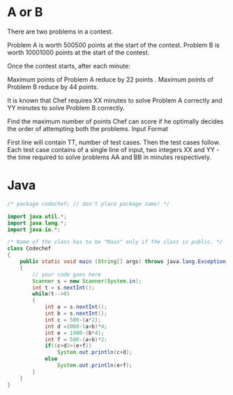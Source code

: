 # A or B

There are two problems in a contest.

Problem A is worth 500500 points at the start of the contest.
Problem B is worth 10001000 points at the start of the contest.

Once the contest starts, after each minute:

Maximum points of Problem A reduce by 22 points .
Maximum points of Problem B reduce by 44 points.

It is known that Chef requires XX minutes to solve Problem A correctly and YY minutes to solve Problem B correctly.

Find the maximum number of points Chef can score if he optimally decides the order of attempting both the problems. Input Format

First line will contain TT, number of test cases. Then the test cases follow.
Each test case contains of a single line of input, two integers XX and YY - the time required to solve problems AA and BB in minutes respectively.

# Java
```java
/* package codechef; // don't place package name! */

import java.util.*;
import java.lang.*;
import java.io.*;

/* Name of the class has to be "Main" only if the class is public. */
class Codechef
{
	public static void main (String[] args) throws java.lang.Exception
	{
		// your code goes here
		Scanner s = new Scanner(System.in);
		int t = s.nextInt();
		while(t-->0)
		{
		    int a = s.nextInt();
		    int b = s.nextInt();
		    int c = 500-(a*2); 
		    int d =1000-(a+b)*4;
		    int e = 1000-(b*4); 
		    int f = 500-(a+b)*2;
		    if((c+d)>(e+f))
                System.out.println(c+d);
            else
                System.out.println(e+f);
		}
	}
}
```
